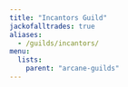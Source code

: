```yaml
---
title: "Incantors Guild"
jackofalltrades: true
aliases:
  - /guilds/incantors/
menu:
  lists:
    parent: "arcane-guilds"
---
```


